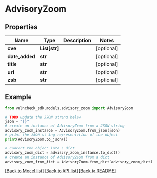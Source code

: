 # AdvisoryZoom


## Properties

Name | Type | Description | Notes
------------ | ------------- | ------------- | -------------
**cve** | **List[str]** |  | [optional] 
**date_added** | **str** |  | [optional] 
**title** | **str** |  | [optional] 
**url** | **str** |  | [optional] 
**zsb** | **str** |  | [optional] 

## Example

```python
from vulncheck_sdk.models.advisory_zoom import AdvisoryZoom

# TODO update the JSON string below
json = "{}"
# create an instance of AdvisoryZoom from a JSON string
advisory_zoom_instance = AdvisoryZoom.from_json(json)
# print the JSON string representation of the object
print(AdvisoryZoom.to_json())

# convert the object into a dict
advisory_zoom_dict = advisory_zoom_instance.to_dict()
# create an instance of AdvisoryZoom from a dict
advisory_zoom_from_dict = AdvisoryZoom.from_dict(advisory_zoom_dict)
```
[[Back to Model list]](../README.md#documentation-for-models) [[Back to API list]](../README.md#documentation-for-api-endpoints) [[Back to README]](../README.md)


